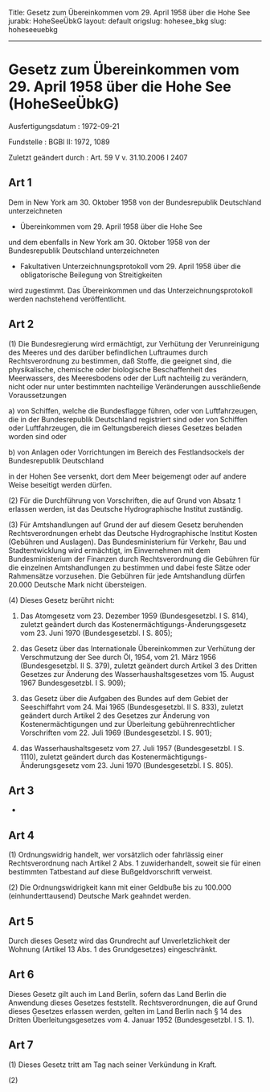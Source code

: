 Title: Gesetz zum Übereinkommen vom 29. April 1958 über die Hohe See
jurabk: HoheSeeÜbkG
layout: default
origslug: hohesee_bkg
slug: hoheseeuebkg

---

# Gesetz zum Übereinkommen vom 29. April 1958 über die Hohe See (HoheSeeÜbkG)

Ausfertigungsdatum
:   1972-09-21

Fundstelle
:   BGBl II: 1972, 1089

Zuletzt geändert durch
:   Art. 59 V v. 31.10.2006 I 2407


## Art 1

Dem in New York am 30. Oktober 1958 von der Bundesrepublik Deutschland
unterzeichneten

*   Übereinkommen vom 29. April 1958 über die Hohe See



und dem ebenfalls in New York am 30. Oktober 1958 von der
Bundesrepublik Deutschland unterzeichneten

*   Fakultativen Unterzeichnungsprotokoll vom 29. April 1958 über die
    obligatorische Beilegung von Streitigkeiten



wird zugestimmt. Das Übereinkommen und das Unterzeichnungsprotokoll
werden nachstehend veröffentlicht.


## Art 2

(1) Die Bundesregierung wird ermächtigt, zur Verhütung der
Verunreinigung des Meeres und des darüber befindlichen Luftraumes
durch Rechtsverordnung zu bestimmen, daß Stoffe, die geeignet sind,
die physikalische, chemische oder biologische Beschaffenheit des
Meerwassers, des Meeresbodens oder der Luft nachteilig zu verändern,
nicht oder nur unter bestimmten nachteilige Veränderungen
ausschließende Voraussetzungen

a)  von Schiffen, welche die Bundesflagge führen, oder von Luftfahrzeugen,
    die in der Bundesrepublik Deutschland registriert sind oder von
    Schiffen oder Luftfahrzeugen, die im Geltungsbereich dieses Gesetzes
    beladen worden sind oder


b)  von Anlagen oder Vorrichtungen im Bereich des Festlandsockels der
    Bundesrepublik Deutschland



in der Hohen See versenkt, dort dem Meer beigemengt oder auf andere
Weise beseitigt werden dürfen.

(2) Für die Durchführung von Vorschriften, die auf Grund von Absatz 1
erlassen werden, ist das Deutsche Hydrographische Institut zuständig.

(3) Für Amtshandlungen auf Grund der auf diesem Gesetz beruhenden
Rechtsverordnungen erhebt das Deutsche Hydrographische Institut Kosten
(Gebühren und Auslagen). Das Bundesministerium für Verkehr, Bau und
Stadtentwicklung wird ermächtigt, im Einvernehmen mit dem
Bundesministerium der Finanzen durch Rechtsverordnung die Gebühren für
die einzelnen Amtshandlungen zu bestimmen und dabei feste Sätze oder
Rahmensätze vorzusehen. Die Gebühren für jede Amtshandlung dürfen
20\.000 Deutsche Mark nicht übersteigen.

(4) Dieses Gesetz berührt nicht:

1.  Das Atomgesetz vom 23. Dezember 1959 (Bundesgesetzbl. I S. 814),
    zuletzt geändert durch
    das Kostenermächtigungs-Änderungsgesetz vom 23. Juni 1970
    (Bundesgesetzbl. I S. 805);


2.  das Gesetz über das Internationale Übereinkommen zur Verhütung der
    Verschmutzung der See durch Öl, 1954, vom 21. März 1956
    (Bundesgesetzbl. II S. 379), zuletzt geändert durch
    Artikel 3 des Dritten Gesetzes zur Änderung des
    Wasserhaushaltsgesetzes vom 15. August 1967 Bundesgesetzbl. I S. 909);


3.  das Gesetz über die Aufgaben des Bundes auf dem Gebiet der
    Seeschiffahrt vom 24. Mai 1965 (Bundesgesetzbl. II S. 833), zuletzt
    geändert durch
    Artikel 2 des Gesetzes zur Änderung von Kostenermächtigungen und zur
    Überleitung gebührenrechtlicher Vorschriften vom 22. Juli 1969
    (Bundesgesetzbl. I S. 901);


4.  das Wasserhaushaltsgesetz vom 27. Juli 1957 (Bundesgesetzbl. I S.
    1110), zuletzt geändert durch
    das Kostenermächtigungs-Änderungsgesetz vom 23. Juni 1970
    (Bundesgesetzbl. I S. 805).





## Art 3

-


## Art 4

(1) Ordnungswidrig handelt, wer vorsätzlich oder fahrlässig einer
Rechtsverordnung nach Artikel 2 Abs. 1 zuwiderhandelt, soweit sie für
einen bestimmten Tatbestand auf diese Bußgeldvorschrift verweist.

(2) Die Ordnungswidrigkeit kann mit einer Geldbuße bis zu 100.000
(einhunderttausend) Deutsche Mark geahndet werden.


## Art 5

Durch dieses Gesetz wird das Grundrecht auf Unverletzlichkeit der
Wohnung (Artikel 13 Abs. 1 des Grundgesetzes) eingeschränkt.


## Art 6

Dieses Gesetz gilt auch im Land Berlin, sofern das Land Berlin die
Anwendung dieses Gesetzes feststellt. Rechtsverordnungen, die auf
Grund dieses Gesetzes erlassen werden, gelten im Land Berlin nach § 14
des Dritten Überleitungsgesetzes vom 4. Januar 1952 (Bundesgesetzbl. I
S. 1).


## Art 7

(1) Dieses Gesetz tritt am Tag nach seiner Verkündung in Kraft.

(2)

